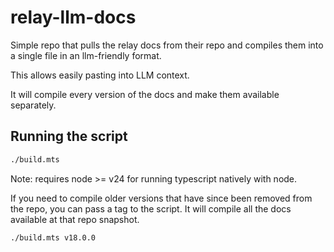 # relay-llm-docs

Simple repo that pulls the relay docs from their repo and compiles them into a single file in an llm-friendly format.

This allows easily pasting into LLM context.

It will compile every version of the docs and make them available separately.


## Running the script

```bash
./build.mts
```

Note: requires node >= v24 for running typescript natively with node.

If you need to compile older versions that have since been removed from the repo, you can pass a tag to the script. It will compile all the docs available at that repo snapshot.

```bash
./build.mts v18.0.0
```